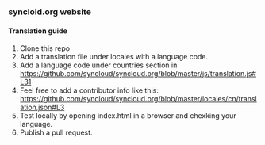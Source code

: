 ### syncloid.org website

#### Translation guide

1. Clone this repo
2. Add a translation file under locales with a language code.
3. Add a language code under countries section in https://github.com/syncloud/syncloud.org/blob/master/js/translation.js#L31
4. Feel free to add a contributor info like this: https://github.com/syncloud/syncloud.org/blob/master/locales/cn/translation.json#L3
5. Test locally by opening index.html in a browser and chexking your language.
6. Publish a pull request.